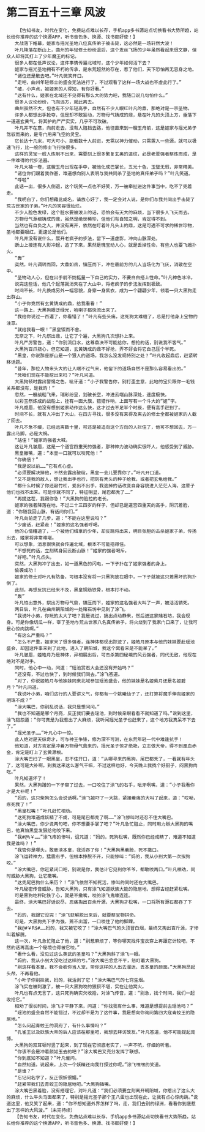 # 第二百五十三章 风波
        【告知书友，时代在变化，免费站点难以长存，手机app多书源站点切换看书大势所趋，站长给你推荐的这个换源APP，听书音色多、换源、找书都好使！】
       大战落下帷幕，姬家与摇光圣地八位真传弟子被击毙，这必然是一场轩然大波！
       叶凡降落在断山上，曲州的年轻修士纷纷退后，这个发丝飞扬的少年虽然看起来很文静，但众人却将其打上了少年魔王的标记。
       很多人都在低声议论，这件事情传遍北域时，这个少年如何活下去？
       姬家与摇光圣地拥有不朽的传承，是东荒超然的存在，惹了他们，天下恐怕再无容身之地。
       “诸位还是散去吧。”叶凡微笑开口。
       “走吧，曲州年轻修士的盛会无法进行了，不过观看了这样一场大战也不虚此行了。”
       “嘘，小声点，被姬家的人得知，有你好看。”
       “这有什么，姬家在北域还不见得有那么大的势力吧，我随口说几句怕什么。”
       很多人议论纷纷，飞向远方，就此离去。
       曲州虽然不大，但也有不少年轻高手，自然有不少人眼红叶凡的鼎，那绝对是一宗圣物。
       许多人都想出手抢夺，但是却不敢妄动，万物母气铸成的鼎，悬在叶凡的头顶上方，垂落下一道道玄黄气，将其护的严严实实，几乎不可攻破。
       叶凡并不在意，向前走去，没有人阻挡去路，他径直来到一艘玉舟前，这是姬家与摇光弟子驾驭而来的，是专门用来飞空的灵宝。
       它长达十几米，可大可小，能载数十人前进，无需以神力催动，只需置入一些源，就可以极速飞行，比一般的修士飞行快很多。
       这样的灵宝一般人炼制不出来，需要刻上很多繁复玄奥的道纹，必是老辈强者祭炼而成，是一件难得的代步法器。
       叶凡大袖一卷，这艘玉舟出现在手中，被他化成巴掌长，五光十色，玉璧无瑕，非常精美。
       “诸位你们跟着我作甚，难道想向别人表明与我共同杀了圣地的真传弟子吗？”叶凡笑道。
       “呼啦”
       此话一出，很多人倒退，这个玩笑一点也不好笑，万一被牵扯进这件事当中，吃不了兜着走。
       “我明白了，你们想藉此成名，请放心好了，我一定会对人说，是你们与我共同出手击毙了荒古世家的子弟。”叶凡的笑容很灿烂。
       不少人脸色发绿，这个脏水要被泼上的话，恐怕会有天大的麻烦，当下很多人飞天而去。
       万物母气源根铸成的鼎，虽然是绝世稀珍，但他们有自知之明，肯定得不到。
       当然也有自负之人，并没有离开，依然在盯着叶凡头上的鼎，这是可遇不可求的稀世珍物，圣地都要眼红，更遑论是他们。
       叶凡并没有说什么，展开老疯子的步法，留下一道虚影，冲向山脉深处。
       断山上接连有人影冲起，追了下来，果然是瑰宝动人心，就是丢掉性命，有些人也要飞蛾扑火。
       “轰”
       突然，叶凡调转而回，大鼎如岳，镇压而下，冲在最前方的几人当场化为飞灰，消散在空中。
       “圣物动人心，但在出手前不妨掂量一下自己的实力，不要白白搭上性命。”叶凡神色冰冷。
       说完这些话，他几个起落就消失在了大山中，将老疯子的步法发挥到极致。
       时间不长，叶凡换成另外一幅容貌，身穿一身紫衣，成为一个翩翩少年，领着一只大黑狗走出群山。
       “小子你竟然有玄黄铸成的鼎，给我看看！”
       这一路上，大黑狗眼泛绿光，哈喇子都快流出来了。
       “我给你说过一百遍了，你看错了！”叶凡有些头痛，这死狗太难缠了，总是打他身上宝物的注意。
       “就给我看一眼！”黑皇锲而不舍。
       无奈之下，叶凡祭出鼎，让它了个遍，大黑狗几次想扑上来。
       叶凡严厉警告，道：“你别流口水，这尊鼎决不可能给你，想抢的话，别说我不客气。”
       大黑狗百爪挠心，但它知道，玄黄铸成的鼎不好抢，弄不好会将它自己压个半死。
       “黑皇，你说那座断山是一个狠人的道场，我怎么没发现特别之处？”叶凡收起鼎后，赶紧转移话题。
       “昔年，那位人物来头大的让人喘不过气来，他留下的道场自然不是那么容易看出的。”
       “凭咱们现在不能挖出来吗？”叶凡问道。
       大黑狗顿时露出警惕之色，呲牙道：“小子我警告你，别打歪主意，此地的宝贝跟你一毛钱关系都没有，是我的！”
       忽然，一艘战船飞来，瑞彩纷呈，划破长空，冲进云端山脉深处，速度极快。
       以彩玉祭炼成的战船上，挂有一面大旗，猎猎作响，上面写有一个斗大的“姬”字。
       叶凡蹙眉，他没有想到姬家动作这么快，这才过去不足半个时辰，便有高手赶到了。
       时间不长，就有人冲出了大山，在四方寻找，很多没有来得及离去的修士全都被姬家的人截了回去。
       叶凡不急不缓，已经远离数十里，可还是被追向这个方向的人拦住了，他可不想回去，万一露出马脚，必是大祸。
       “站住！”姬家的强者大喊。
       这让叶凡皱眉，这是一个道宫四重天的强者，那种神力波动确实很吓人，他感受到了威胁。
       黑皇撇嘴，道：“本皇一口就可以咬死他！”
       “你确信？”
       “我是说以前……”它有点心虚。
       “必须要解决掉他，不然会露出破绽，黑皇一会儿要靠你了。”叶凡开口道。
       “又不是我的敌人，想让我出手也行，把刻有秃头的种子给我，或者把玄龟给我。”
       “都什么时候了你还敲竹杠，爱出不出手，我逃掉的话改变自身容貌进入茫茫人海，这辈子他们也找不出来。可是你就不同了，特征明显，尾巴都秃了……”
       “再提这茬，我跟你急！”大黑狗的脸拉的老长。
       姬家的强者降落在地，不过二十三四岁的样子，但却已是道宫四重天的高手，阴沉着脸，道：“你随我回山脉，有话问你们。”
       叶凡向前走了几步，道：“不能在这里说吗？”
       “少废话，赶紧走！”姬家的这名强者呼喝。
       他的心情糟透了，一个被他们缉拿的少年，却反跳将出来，明目张胆的击杀姬家子弟，传扬出去，姬家将非常难堪。
       可以想象，消息很快就会传遍北域，根本不可能捂得住。
       “不想死的话，立刻转身回云断山脉！”姬家的强者喝斥。
       “好吧。”叶凡点头。
       突然，大黑狗冲了出去，如一道黑色的闪电，一下子扑在了姬家强者的身上。
       偷袭成功！
       姬家的修士对叶凡有防备，可根本没有将一只黑狗放在眼中，一下子就被这只蔫黑坏的狗扑倒了。
       此刻，再想反抗已经来不及，黑皇铜筋铁骨，根本打不动。
       “轰”
       叶凡怕出意外，祭出万物母气鼎，镇压而下，姬家的这名强者大叫了一声，被活活镇死。
       两日后，叶凡在曲州朝阳城的一处赌石坊中见到了涂飞。
       “我说叶小弟，你玩的太大了吧？我是说过，搞出点动静来，然后进这家赌石坊，我会现身。可是你像切瓜一样，宰了圣地与荒古世家八名真传弟子，将火烧到了我家门口来了，让我可是心惊肉跳啊。”
       “有这么严重吗？”
       “怎么不严重，姬家来了很多强者，连神体都现出踪迹了，姬皓月原本与他的妹妹要赴瑶池盛会，却因这件事来到了此地，进入了朝阳城，我这个窝看来是不能呆了。”
       叶凡皱眉，姬皓月乃是神体，异相展出后，可击杀第四秘境的风云强者，同代无敌，他现在绝对不是对手。
       同时，他心中一动，问道：“瑶池赏石大会还没有开始吗？”
       “还没有，不过也快了，到时候我们同去。”涂飞答道。
       “对了，你说姬皓月与他妹妹同来北域参加瑶池盛会，他的妹妹是名姬紫月还是名姬碧月？”叶凡问道。
       “我说叶小弟，咱们这行的人要讲义气，你都有一个姚曦仙子了，还打算将魔手伸向姬家的明珠不成？”
       “涂大嘴巴，你别乱说话，我只是想问问。”
       “我也不知道是哪个月亮，反正我们要去瑶池，到时候亲眼看看不就知道了吗。”说到这里，涂飞抱怨道：“你可真是为我惹出了大麻烦，我听闻摇光圣子也赶来了，这个地方我真呆不下去了。”
       “摇光圣子……”叶凡心中一惊。
       此人绝对是天纵奇才，可与神王争锋，修为深不可测，在东荒年轻一代中难逢抗手！
       他知道，对方肯定是冲着万物母气鼎来的，摇光圣子惊才绝艳，立志做大帝，得不到凰血赤金，肯定是盯上了玄黄源根。
       涂大嘴巴扫了一眼黑皇，忍不住开口，道：“从哪寻来的黑狗，尾巴都秃了，一看就有年头了，这可是大补啊。到我这来这么客气干嘛，不过这样也好，今天晚上我找个好厨子，闷黑狗肉吃。”
       叶凡知道坏了！
       果然，大黑狗蹭的一下子窜了过去，一口咬住了涂飞的右手，呲牙咧嘴，道：“小子我看你才是大补呢！”
       “妈的，这只柴狗怎么会说话啊。”涂飞被吓了一大跳，紧接着痛的大叫了起来，道：“哎呦，疼死我了！”
       “黑皇松嘴！”叶凡赶忙相劝。
       “这死狗难道成妖精了不成，可是尾巴都秃了啊……”涂飞惨叫时还忍不住大嘴巴。
       “涂大嘴巴，你少说两句吧，你不想要手掌了吧？”叶凡急忙阻止，同时用力掰大黑狗的嘴巴，他真怕黑皇发狠给他咬下来。
       “我#@%￥……”涂飞疼的惨叫，诅咒道：“妈的，死狗松嘴，既然你已经成精了，难道不知道我是谁吗？！”
       “我管你是哪头，敢亵渎本皇，我活吞了你！”大黑狗黑着脸，死不撒口。
       涂飞运转神力，猛震右手，但根本挣脱不开，只能惨叫：“妈的，我从小到大第一次挨狗咬。”
       “涂大嘴巴，你赶紧闭口吧，别说是你，我估计它见到你爷爷，都敢咬两口。”叶凡相劝，同时威胁大黑狗，让它撒嘴。
       “这秃尾巴狗什么来历？！”涂飞依然不知死活，惨叫的同时还在大嘴巴。
       叶凡秘密传音威胁，告知大黑狗，只有涂飞知道妖族大能的隐居地，想得古经赶紧松嘴。
       可是黑狗吃秤砣铁了心，就是不撒嘴，咬的涂飞鬼嚎连连。
       最终，涂大嘴巴好话说尽，忍痛掏出百余斤源，大黑狗才松嘴，一口将所有源石都吞了下去。
       “妈的，我跟它没完！”涂飞获解脱出来后，就要祭宝物拼命。
       可是，大黑狗先下手为强，蔫不出溜，一口咬住了他的脚踝。
       “我@#￥R$#……妈的，我又被它咬了！”涂大嘴巴气的头顶冒白烟，最终又掏出百斤源，才惨叫着解脱。
       这一次，叶凡急忙阻止了他，道：“别惹麻烦了，等你哪天找件宝衣穿上再跟它计较吧，不然的话再高出一个秘境也得被它咬。”
       “看什么看，没见过这么英武的圣皇吗？”大黑狗斜了涂飞一眼。
       “妈的，我从小到大没吃过这样的亏。”涂大嘴巴忿忿不平，怒盯着大黑狗。
       “别这样看本皇，我不会收你当人宠，带你这样的人出去溜达，丢本皇的颜面。”大黑狗昂起头颅，不再看他。
       “小叶子你别拦我，妈的，我活剥了它！”涂大嘴巴气的七窍生烟。
       涂飞实在被刺激了，被一只大黑狗咬的狼狈不堪，实在让他窝火。
       叶凡也有点无言了，这只死狗确实欠收拾，对涂飞传音，道：“别急，找个时间，我们一起收拾它。”
       相劝了很长时间，涂飞才平静下来，问道：“你找我有什么事，难道是想提前去瑶池吗？”
       “瑶池的盛会自然不能错过，不过却不是为了这件事，我是想向你询问第四大寇青蛟王的隐居地。”
       “怎么问起青蛟王的洞府了，有什么事情吗？”
       “孔雀王以及妖族大帝的后人应该在那里吧，我想去拜访故友。”叶凡答道，他不可能提起庞博。
       大黑狗的双耳顿时竖了起来，到了现在它彻底老实了，一声不吭，仔细的听着。
       “你该不会是冲着颜如玉去的吧？”涂大嘴巴又充分发挥了联想。
       “你到底知不知道？”叶凡催问。
       “自然知道。说起来，上次一个妖精还向我打探过你呢。”涂飞嘿嘿的笑道。
       “是谁？”
       “忘记问名字了，反正很妖很媚。”
       “赶紧带我们去青蛟王的隐居地吧。”大黑狗插嘴。
       涂大嘴巴黑着脸，没有搭理它，对叶凡道：“我们必须要立刻离开朝阳城，你惹出了这么大的麻烦，什么牛头马面都来了，特别是摇光圣子那个王八蛋也出现在此，让我有点心惊肉跳。”说道这里，他又笑了起来，道：“你不想知道外界怎样了吗，走，我们去别的绿洲，看看你到底惹出了怎样的大风波。”（未完待续）
       【告知书友，时代在变化，免费站点难以长存，手机app多书源站点切换看书大势所趋，站长给你推荐的这个换源APP，听书音色多、换源、找书都好使！】
